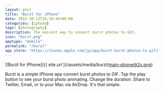 ```yaml
---
layout: post
title: "Burzt for iPhone"
date: 2015-10-12T16:39:44+09:00
categories: [iphone]
tags: [photography]
description: The easiest way to convert burst photos to GIF.
icon: "burzt.png"
apptype: "mobile"
permalink: "/burzt"
app_store: "https://itunes.apple.com/jp/app/burzt-burst-photos-to-gif/id1025006634?l=en&mt=8"
---
```


![Burzt for iPhone]({{ site.url }}/assets/media/burzt/main-phone@2x.png)

Burzt is a simple iPhone app convert burst photos to GIF. Tap the play button to see your burst photo animating. Change the duration. Share to Twitter, Email, or to your Mac via AirDrop. It's that simple.
